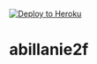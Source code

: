 [![Deploy to Heroku](http://www.herokucdn.com/deploy/button.png)](https://heroku.com/deploy)
# abillanie2f
